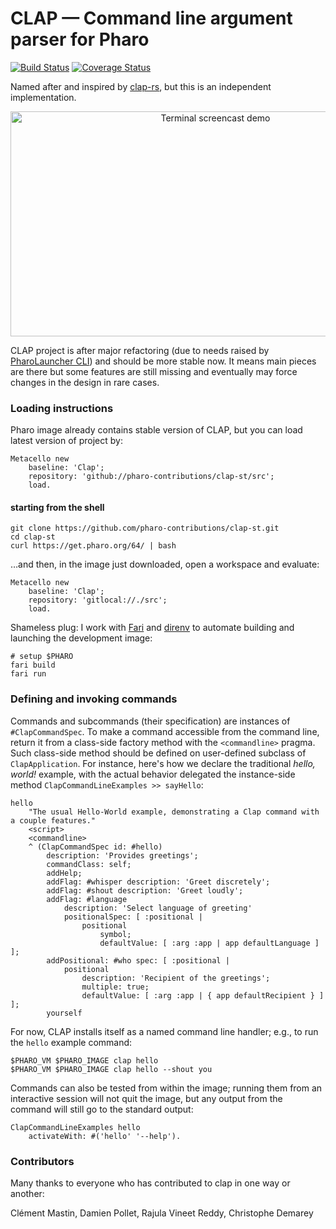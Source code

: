 # CLAP — Command line argument parser for Pharo
[![Build Status][travis-status]][travis]
[![Coverage Status][coveralls-status]][coveralls]

Named after and inspired by [clap-rs](https://github.com/kbknapp/clap-rs), but
this is an independent implementation.

<p align="center">
  <img src="/demos/clap.gif?raw=true" width="640" height="360" alt="Terminal screencast demo"/>
</p>

CLAP project is after major refactoring (due to needs raised by [PharoLauncher CLI](https://github.com/pharo-project/pharo-launcher/tree/feature/cmd-line/src/PharoLauncher-CLI)) and should be more stable now. It means main pieces are
there but some features are still missing and eventually may force changes in the design in rare cases.

### Loading instructions

Pharo image already contains stable version of CLAP, but you can load latest version of project  by: 

```smalltalk
Metacello new 
	baseline: 'Clap';
    repository: 'github://pharo-contributions/clap-st/src';
    load.
```

#### starting from the shell

```shell
git clone https://github.com/pharo-contributions/clap-st.git
cd clap-st
curl https://get.pharo.org/64/ | bash
```

…and then, in the image just downloaded, open a workspace and evaluate:

```smalltalk
Metacello new 
	baseline: 'Clap';
   	repository: 'gitlocal://./src';
   	load.
```

Shameless plug: I work with [Fari](https://people.untyped.org/fari.sh) and
[direnv](https://direnv.net) to automate building and launching the development image:

```shell
# setup $PHARO
fari build
fari run
```

### Defining and invoking commands

Commands and subcommands (their specification) are instances of `#ClapCommandSpec`. To make a command
accessible from the command line, return it from a class-side factory method
with the `<commandline>` pragma. Such class-side method should be defined on user-defined subclass of `ClapApplication`. For instance, here's how we declare the
traditional *hello, world!* example, with the actual behavior delegated the
instance-side method `ClapCommandLineExamples >> sayHello`:

```smalltalk
hello
	"The usual Hello-World example, demonstrating a Clap command with a couple features."
	<script>
	<commandline>
	^ (ClapCommandSpec id: #hello)
		description: 'Provides greetings';
		commandClass: self;
		addHelp;
		addFlag: #whisper description: 'Greet discretely';
		addFlag: #shout description: 'Greet loudly';
		addFlag: #language 
			description: 'Select language of greeting' 
			positionalSpec: [ :positional |
				positional
					symbol;
					defaultValue: [ :arg :app | app defaultLanguage ] ];
		addPositional: #who spec: [ :positional |
			positional
				description: 'Recipient of the greetings';
				multiple: true;
				defaultValue: [ :arg :app | { app defaultRecipient } ] ];
		yourself
```

For now, CLAP installs itself as a named command line handler; e.g., to run the
`hello` example command:

```shell
$PHARO_VM $PHARO_IMAGE clap hello
$PHARO_VM $PHARO_IMAGE clap hello --shout you
```

Commands can also be tested from within the image; running them from an
interactive session will not quit the image, but any output from the command
will still go to the standard output:

```smalltalk
ClapCommandLineExamples hello
	activateWith: #('hello' '--help').
```

[travis]: https://travis-ci.org/cdlm/clap-st
[travis-status]: https://travis-ci.org/cdlm/clap-st.svg?branch=master
[coveralls]: https://coveralls.io/github/cdlm/clap-st?branch=master
[coveralls-status]: https://coveralls.io/repos/github/cdlm/clap-st/badge.svg?branch=master

### Contributors

Many thanks to everyone who has contributed to clap in one way or another:

Clément Mastin, Damien Pollet, Rajula Vineet Reddy, Christophe Demarey
